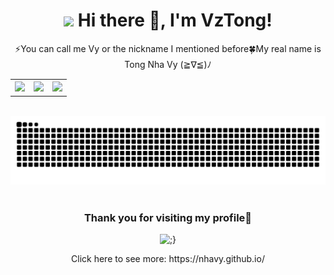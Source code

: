 <h1 align="center">
  <img src = "https://media2.giphy.com/media/QssGEmpkyEOhBCb7e1/giphy.gif?cid=ecf05e47a0n3gi1bfqntqmob8g9aid1oyj2wr3ds3mg700bl&rid=giphy.gif" width = 24px>
  Hi there 👋, I'm VzTong!
</h1>
<p align="center">⚡You can call me Vy or the nickname I mentioned before🍀My real name is Tong Nha Vy (≧∇≦)ﾉ  
</p>

<table>
  <th>
    <a target="_blank">
      <img src="https://github.com/user-attachments/assets/8326d9f3-678a-4ad1-9135-59ec68c9c096" width="450px" style="max-width:100%;">
    </a>
  </th>
  
  <th col=3>
    <a target="_blank">
       <img src="https://github.com/JayantGoel001/JayantGoel001/blob/master/GIF/code.gif" width="500px" style="max-width:100%;">
    </a>
  </th>
  
  <th>
    <a target="_blank">
      <img src="https://github.com/user-attachments/assets/7d1f3271-f09a-4c72-8201-efce09c6384e" width="500px" style="max-width:100%;">
    </a>
  </th>
  
</table>

</br>
<div align="center">
  <a target="_blank">
    <img src="https://github.com/JayantGoel001/JayantGoel001/blob/master/github-contribution-grid-snake.svg" style="max-width:100%;">
  </a>
</div>

<br/>
<div align="center">

### Thank you for visiting my profile💖
  <img width="350" alt=";}" src="https://github.com/user-attachments/assets/9c47ea4c-2734-44d2-b33d-35475b2a1d49">
  
</div>

<p align="center">Click here to see more: https://nhavy.github.io/</p>

#
